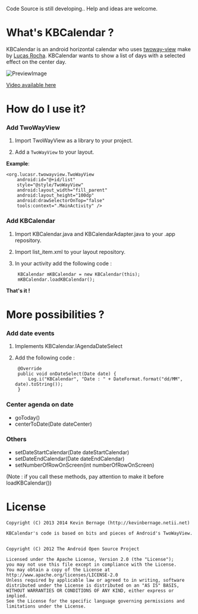 Code Source is still developing.. Help and ideas are welcome.

What's KBCalendar ?
================

KBCalendar is an android horizontal calendar who uses [twoway-view](https://github.com/lucasr/twoway-view) make by [Lucas Rocha](https://github.com/lucasr).
KBCalendar wants to show a list of days with a selected effect on the center day.

![PreviewImage](http://i.picasion.com/pic76/f3ea3b7eabe6a49ad213587f1a08e40a.gif) 

[Video available here](https://drive.google.com/file/d/0Bz_yKoJtTIWmVGJOSThMU1lJam8/edit?usp=sharing)


How do I use it?
================

### Add TwoWayView 

1. Import TwoWayView as a library to your project.

2. Add a `TwoWayView` to your layout.

**Example**:

    <org.lucasr.twowayview.TwoWayView
        android:id="@+id/list"
        style="@style/TwoWayView"
        android:layout_width="fill_parent"
        android:layout_height="100dp"
        android:drawSelectorOnTop="false"
        tools:context=".MainActivity" />


### Add KBCalendar

1. Import KBCalendar.java and KBCalendarAdapter.java to your .app repository.

2. Import list_item.xml to your layout repository.

3. In your activity add the following code :

        KBCalendar mKBCalendar = new KBCalendar(this);
        mKBCalendar.loadKBCalendar();

**That's it !**

   
More possibilities ?
================

### Add date events

1. Implements KBCalendar.IAgendaDateSelect

2. Add the following code : 

        @Override
        public void onDateSelect(Date date) {
            Log.i("KBCalendar", "Date : " + DateFormat.format("dd/MM", date).toString());
        }

### Center agenda on date

 - goToday()
 - centerToDate(Date dateCenter)

### Others

 - setDateStartCalendar(Date dateStartCalendar) 
 - setDateEndCalendar(Date dateEndCalendar)
 - setNumberOfRowOnScreen(int numberOfRowOnScreen)
 
(Note : if you call these methods, pay attention to make it before loadKBCalendar())
 



License
=======

    Copyright (C) 2013 2014 Kevin Bernage (http://kevinbernage.netii.net)

    KBCalendar's code is based on bits and pieces of Android's TwoWayView.


    Copyright (C) 2012 The Android Open Source Project

    Licensed under the Apache License, Version 2.0 (the "License");
    you may not use this file except in compliance with the License.
    You may obtain a copy of the License at http://www.apache.org/licenses/LICENSE-2.0
    Unless required by applicable law or agreed to in writing, software
    distributed under the License is distributed on an "AS IS" BASIS,
    WITHOUT WARRANTIES OR CONDITIONS OF ANY KIND, either express or implied.
    See the License for the specific language governing permissions and
    limitations under the License.




